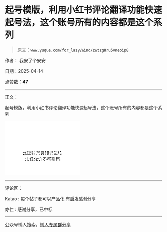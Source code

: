 # 起号模版，利用小红书评论翻译功能快速起号法，这个账号所有的内容都是这个系列

> 原文：[`www.yuque.com/for_lazy/wind/zwtzg8ru5vneoip8`](https://www.yuque.com/for_lazy/wind/zwtzg8ru5vneoip8)

作者： 我安了个安安

日期：2025-04-14

点赞数：**47**

* * *

正文：

起号模版，利用小红书评论翻译功能快速起号法，这个账号所有的内容都是这个系列

![](img/62708365857a8880ac068f2dcc041278.png "None")

* * *

评论区：

Katao : 每个帖子都可以产品化 有启发感谢分享

亦仁 : 感谢分享，已中标

* * *

公众号懒人搜索，[懒人专属群分享](https://lazybook.fun/#/blog/group)